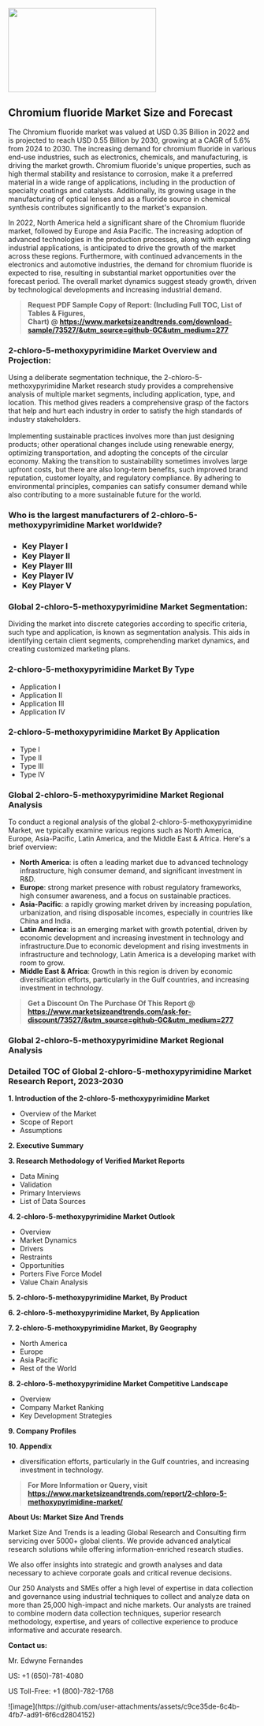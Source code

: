 <p><img class="alignnone size-medium wp-image-20088" src="https://ffe5etoiles.com/wp-content/uploads/2024/12/MST1-300x171.png" alt="" width="300" height="171" /></p><h2>Chromium fluoride Market Size and Forecast</h2><p>The Chromium fluoride market was valued at USD 0.35 Billion in 2022 and is projected to reach USD 0.55 Billion by 2030, growing at a CAGR of 5.6% from 2024 to 2030. The increasing demand for chromium fluoride in various end-use industries, such as electronics, chemicals, and manufacturing, is driving the market growth. Chromium fluoride's unique properties, such as high thermal stability and resistance to corrosion, make it a preferred material in a wide range of applications, including in the production of specialty coatings and catalysts. Additionally, its growing usage in the manufacturing of optical lenses and as a fluoride source in chemical synthesis contributes significantly to the market's expansion.</p><p>In 2022, North America held a significant share of the Chromium fluoride market, followed by Europe and Asia Pacific. The increasing adoption of advanced technologies in the production processes, along with expanding industrial applications, is anticipated to drive the growth of the market across these regions. Furthermore, with continued advancements in the electronics and automotive industries, the demand for chromium fluoride is expected to rise, resulting in substantial market opportunities over the forecast period. The overall market dynamics suggest steady growth, driven by technological developments and increasing industrial demand.</p></p><blockquote id="" class=""><strong>Request PDF Sample Copy of Report: (Including Full TOC, List of Tables &amp; Figures, Chart)&nbsp;@&nbsp;<strong><a href="https://www.marketsizeandtrends.com/download-sample/73527/&utm_source=github-GC&utm_medium=277" target="_blank">https://www.marketsizeandtrends.com/download-sample/73527/&utm_source=github-GC&utm_medium=277</a></strong></strong></blockquote><h3 id="" class="">2-chloro-5-methoxypyrimidine Market&nbsp;Overview and Projection:</h3><p id="" class="">Using a deliberate segmentation technique, the 2-chloro-5-methoxypyrimidine Market research study provides a comprehensive analysis of multiple market segments, including application, type, and location. This method gives readers a comprehensive grasp of the factors that help and hurt each industry in order to satisfy the high standards of industry stakeholders. <br /> <br />Implementing sustainable practices involves more than just designing products; other operational changes include using renewable energy, optimizing transportation, and adopting the concepts of the circular economy. Making the transition to sustainability sometimes involves large upfront costs, but there are also long-term benefits, such improved brand reputation, customer loyalty, and regulatory compliance. By adhering to environmental principles, companies can satisfy consumer demand while also contributing to a more sustainable future for the world.</p><h3 id="" class="">Who is the largest manufacturers of&nbsp;2-chloro-5-methoxypyrimidine Market worldwide?</h3><h3 class=""><p><ul><li>Key Player I </li><li> Key Player II </li><li> Key Player III </li><li> Key Player IV </li><li> Key Player V</li></ul></p></h3><h3 id="" class="">Global&nbsp;2-chloro-5-methoxypyrimidine Market Segmentation:</h3><p id="" class="">Dividing the market into discrete categories according to specific criteria, such type and application, is known as segmentation analysis. This aids in identifying certain client segments, comprehending market dynamics, and creating customized marketing plans.</p><h3 id="" class="">2-chloro-5-methoxypyrimidine Market&nbsp;By Type</h3><p><p><ul><li>Application I</li><li> Application II</li><li> Application III</li><li> Application IV</p></li></ul></p></p><h3 id="" class="">2-chloro-5-methoxypyrimidine Market&nbsp;By Application</h3><p class=""><p><ul><li>Type I</li><li> Type II</li><li> Type III</li><li> Type IV</li></ul></p></p><h3 id="" class="">Global 2-chloro-5-methoxypyrimidine Market Regional Analysis</h3><p id="" class="">To conduct a regional analysis of the global 2-chloro-5-methoxypyrimidine Market, we typically examine various regions such as North America, Europe, Asia-Pacific, Latin America, and the Middle East &amp; Africa. Here's a brief overview:</p><ul><li><strong>North America</strong>: is often a leading market due to advanced technology infrastructure, high consumer demand, and significant investment in R&amp;D.</li><li><strong>Europe</strong>: strong market presence with robust regulatory frameworks, high consumer awareness, and a focus on sustainable practices.</li><li><strong>Asia-Pacific</strong>: a rapidly growing market driven by increasing population, urbanization, and rising disposable incomes, especially in countries like China and India.</li><li><strong>Latin America</strong>: is an emerging market with growth potential, driven by economic development and increasing investment in technology and infrastructure.Due to economic development and rising investments in infrastructure and technology, Latin America is a developing market with room to grow.</li><li><strong>Middle East &amp; Africa</strong>: Growth in this region is driven by economic diversification efforts, particularly in the Gulf countries, and increasing investment in technology.</li></ul><blockquote id="" class=""><strong>Get a Discount On The Purchase Of This Report @ <strong><a href="https://www.marketsizeandtrends.com/ask-for-discount/73527/&utm_source=github-GC&utm_medium=277" target="_blank">https://www.marketsizeandtrends.com/ask-for-discount/73527/&utm_source=github-GC&utm_medium=277</a></strong></strong></blockquote><h3 id="" class="">Global 2-chloro-5-methoxypyrimidine Market Regional Analysis</h3><h3 id="" class="">Detailed TOC of Global 2-chloro-5-methoxypyrimidine Market Research Report, 2023-2030</h3><p id="" class=""><strong>1. Introduction of the 2-chloro-5-methoxypyrimidine Market</strong></p><ul><li>Overview of the Market</li><li>Scope of Report</li><li>Assumptions</li></ul><p id="" class=""><strong>2. Executive Summary</strong></p><p id="" class=""><strong>3. Research Methodology of Verified Market Reports</strong></p><ul><li>Data Mining</li><li>Validation</li><li>Primary Interviews</li><li>List of Data Sources</li></ul><p id="" class=""><strong>4. 2-chloro-5-methoxypyrimidine Market Outlook</strong></p><ul><li>Overview</li><li>Market Dynamics</li><li>Drivers</li><li>Restraints</li><li>Opportunities</li><li>Porters Five Force Model</li><li>Value Chain Analysis</li></ul><p id="" class=""><strong>5. 2-chloro-5-methoxypyrimidine Market, By Product</strong></p><p id="" class=""><strong>6. 2-chloro-5-methoxypyrimidine Market, By Application</strong></p><p id="" class=""><strong>7. 2-chloro-5-methoxypyrimidine Market, By Geography</strong></p><ul><li>North America</li><li>Europe</li><li>Asia Pacific</li><li>Rest of the World</li></ul><p id="" class=""><strong>8. 2-chloro-5-methoxypyrimidine Market Competitive Landscape</strong></p><ul><li>Overview</li><li>Company Market Ranking</li><li>Key Development Strategies</li></ul><p id="" class=""><strong>9. Company Profiles</strong></p><p id="" class=""><strong>10. Appendix</strong></p><ul><li>diversification efforts, particularly in the Gulf countries, and increasing investment in technology.</li></ul><blockquote id="" class=""><strong>For More Information or Query, visit <strong><strong><a href="https://www.marketsizeandtrends.com/report/2-chloro-5-methoxypyrimidine-market/" target="_blank">https://www.marketsizeandtrends.com/report/2-chloro-5-methoxypyrimidine-market/</a></strong></strong></strong></blockquote><p id="" class=""><strong>About Us: Market Size And Trends</strong></p><p id="" class="">Market Size And Trends is a leading Global Research and Consulting firm servicing over 5000+ global clients. We provide advanced analytical research solutions while offering information-enriched research studies.</p><p id="" class="">We also offer insights into strategic and growth analyses and data necessary to achieve corporate goals and critical revenue decisions.</p><p id="" class="">Our 250 Analysts and SMEs offer a high level of expertise in data collection and governance using industrial techniques to collect and analyze data on more than 25,000 high-impact and niche markets. Our analysts are trained to combine modern data collection techniques, superior research methodology, expertise, and years of collective experience to produce informative and accurate research.</p><p id="" class=""><strong>Contact us:</strong></p><p id="" class="">Mr. Edwyne Fernandes</p><p id="" class="">US: +1 (650)-781-4080</p><p id="" class="">US Toll-Free: +1 (800)-782-1768</p>
![image](https://github.com/user-attachments/assets/c9ce35de-6c4b-4fb7-ad91-6f6cd2804152)
